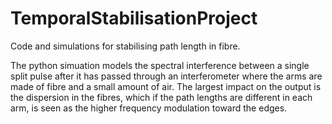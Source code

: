 # TemporalStabilisationProject
Code and simulations for stabilising path length in fibre.

The python simuation models the spectral interference between a single split pulse after it has passed through an interferometer where the arms are made of fibre and a small amount of air.
The largest impact on the output is the dispersion in the fibres, which if the path lengths are different in each arm, is seen as the higher frequency modulation toward the edges.

